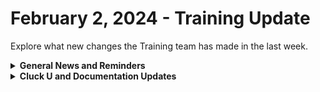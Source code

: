 # February 2, 2024 - Training Update

Explore what new changes the Training team has made in the last week.

<details>

<summary><strong>General News and Reminders</strong></summary>

* **SHOUT OUT** to Jonathan, Holden, Daniel, Jacolby, and our very own Jareth for successfully taking our [foundations-certification.md](../../../cluck-university/rewst-foundations/foundations-certification.md "mention")Exam, and collecting your prestigious **Certified Rewster** badge in Discord.&#x20;
* Join us in our [Cluck-U Discord channel](https://discord.com/channels/936789089703845988/1121465945295167588) if you have any questions, comments, or concerns!

</details>

<details>

<summary><strong>Cluck U and Documentation Updates</strong></summary>

**What's New at Cluck University?**

* Fixed duplicate questions in Cluck-U exams! Shoutout to James Kim for the help!
* Sign-up links have been added to the [advanced-automation-concepts](../../../cluck-university/clean-automation/advanced-automation-concepts/ "mention") and [data-types-and-jinja](../../../cluck-university/clean-automation/data-types-and-jinja/ "mention")course pages.

**New & Updated Pages:**

* [Broken link](broken-reference "mention")page in the App Platform Section has been updated with the latest
* [jan-12th-2024-alpha-app-platform-demos.md](../../roc-open-mics/2024-roc-open-mics/jan-12th-2024-alpha-app-platform-demos.md "mention")Added
* [nerdio-integration-setup.md](../../../documentation/integrations/cloud/nerdio/nerdio-integration-setup.md "mention")page added
* Nerdio[actions-and-endpoints.md](../../../documentation/integrations/cloud/nerdio/actions-and-endpoints.md "mention")page added
* Added combine filter to [list-of-jinja-filters.md](../../../documentation/jinja/list-of-jinja-filters.md "mention")page

</details>
